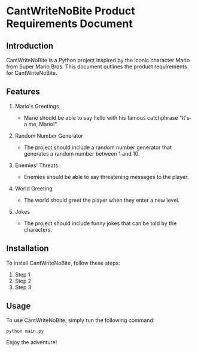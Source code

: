 # CantWriteNoBite Product Requirements Document

## Introduction

CantWriteNoBite is a Python project inspired by the iconic character Mario from Super Mario Bros. This document outlines the product requirements for CantWriteNoBite.

## Features

1. Mario's Greetings
   - Mario should be able to say hello with his famous catchphrase "It's-a me, Mario!"

2. Random Number Generator
   - The project should include a random number generator that generates a random number between 1 and 10.

3. Enemies' Threats
   - Enemies should be able to say threatening messages to the player.

4. World Greeting
   - The world should greet the player when they enter a new level.

5. Jokes
   - The project should include funny jokes that can be told by the characters.

## Installation

To install CantWriteNoBite, follow these steps:

1. Step 1
2. Step 2
3. Step 3

## Usage

To use CantWriteNoBite, simply run the following command:

```
python main.py
```

Enjoy the adventure!
